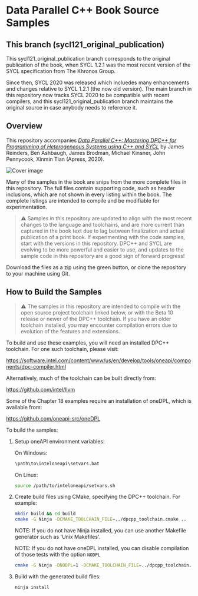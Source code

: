 # Data Parallel C++ Book Source Samples

## This branch (sycl121\_original\_publication)

This sycl121\_original\_publication branch corresponds to the original publication of the book, when SYCL 1.2.1 was the most recent version of the SYCL specification from The Khronos Group.  

Since then, SYCL 2020 was released which incluedes many enhancements and changes relative to SYCL 1.2.1 (the now old version).  The main branch in this repository now tracks SYCL 2020 to be compatible with recent compilers, and this sycl121\_original\_publication branch maintains the original source in case anybody needs to reference it.

## Overview

This repository accompanies [*Data Parallel C++: Mastering DPC++ for Programming of Heterogeneous Systems using C++ and SYCL*](https://www.apress.com/9781484255735) by James Reinders, Ben Ashbaugh, James Brodman, Michael Kinsner, John Pennycook, Xinmin Tian (Apress, 2020).

[comment]: #cover
![Cover image](9781484255735.jpg)

Many of the samples in the book are snips from the more complete files in this repository.  The full files contain supporting code, such as header inclusions, which are not shown in every listing within the book.  The complete listings are intended to compile and be modifiable for experimentation.

> :warning: Samples in this repository are updated to align with the most recent changes to the language and
toolchains, and are more current than captured in the book text due to lag between finalization and actual
publication of a print book.  If experimenting with the code samples, start with the versions in this
repository.  DPC++ and SYCL are evolving to be more powerful and easier to use, and updates to the sample code
in this repository are a good sign of forward progress!

Download the files as a zip using the green button, or clone the repository to your machine using Git.

## How to Build the Samples

> :warning: The samples in this repository are intended to compile with the open source project toolchain linked below, or
with the Beta 10 release or newer of the DPC++ toolchain.  If you have an older toolchain installed, you may encounter
compilation errors due to evolution of the features and extensions.

To build and use these examples, you will need an installed DPC++ toolchain.  For one such toolchain, please visit:

https://software.intel.com/content/www/us/en/develop/tools/oneapi/components/dpc-compiler.html

Alternatively, much of the toolchain can be built directly from:

https://github.com/intel/llvm

Some of the Chapter 18 examples require an installation of oneDPL, which is available from:

https://github.com/oneapi-src/oneDPL


To build the samples:

1. Setup oneAPI environment variables:

    On Windows:

    ```sh
    \path\to\inteloneapi\setvars.bat
    ```

    On Linux:

    ```sh
    source /path/to/inteloneapi/setvars.sh
    ```

2. Create build files using CMake, specifying the DPC++ toolchain.  For example:

    ```sh
    mkdir build && cd build
    cmake -G Ninja -DCMAKE_TOOLCHAIN_FILE=../dpcpp_toolchain.cmake ..
    ```

    NOTE: If you do not have Ninja installed, you can use another Makefile generator such as 'Unix Makefiles'.
    
    NOTE: If you do not have oneDPL installed, you can disable compilation of those tests with the option `NODPL`

    ```sh
    cmake -G Ninja -DNODPL=1 -DCMAKE_TOOLCHAIN_FILE=../dpcpp_toolchain.cmake ..
    ```

3. Build with the generated build files:

    ```sh
    ninja install
    ```
